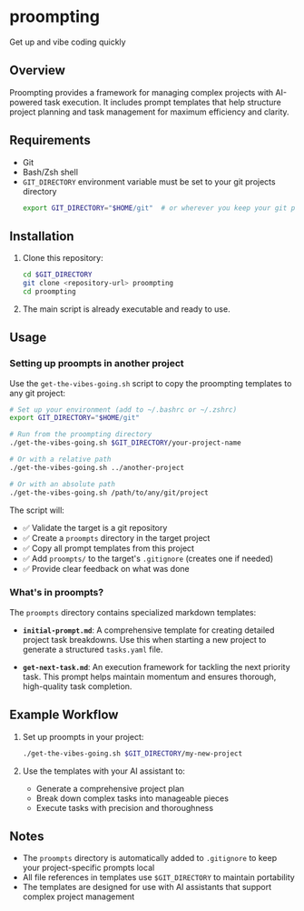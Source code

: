# proompting
Get up and vibe coding quickly

## Overview
Proompting provides a framework for managing complex projects with AI-powered task execution. It includes prompt templates that help structure project planning and task management for maximum efficiency and clarity.

## Requirements
- Git
- Bash/Zsh shell
- `GIT_DIRECTORY` environment variable must be set to your git projects directory
  ```bash
  export GIT_DIRECTORY="$HOME/git"  # or wherever you keep your git projects
  ```

## Installation
1. Clone this repository:
   ```bash
   cd $GIT_DIRECTORY
   git clone <repository-url> proompting
   cd proompting
   ```

2. The main script is already executable and ready to use.

## Usage

### Setting up proompts in another project
Use the `get-the-vibes-going.sh` script to copy the proompting templates to any git project:

```bash
# Set up your environment (add to ~/.bashrc or ~/.zshrc)
export GIT_DIRECTORY="$HOME/git"

# Run from the proompting directory
./get-the-vibes-going.sh $GIT_DIRECTORY/your-project-name

# Or with a relative path
./get-the-vibes-going.sh ../another-project

# Or with an absolute path
./get-the-vibes-going.sh /path/to/any/git/project
```

The script will:
- ✅ Validate the target is a git repository
- ✅ Create a `proompts` directory in the target project
- ✅ Copy all prompt templates from this project
- ✅ Add `proompts/` to the target's `.gitignore` (creates one if needed)
- ✅ Provide clear feedback on what was done

### What's in proompts?
The `proompts` directory contains specialized markdown templates:

- **`initial-prompt.md`**: A comprehensive template for creating detailed project task breakdowns. Use this when starting a new project to generate a structured `tasks.yaml` file.

- **`get-next-task.md`**: An execution framework for tackling the next priority task. This prompt helps maintain momentum and ensures thorough, high-quality task completion.

## Example Workflow
1. Set up proompts in your project:
   ```bash
   ./get-the-vibes-going.sh $GIT_DIRECTORY/my-new-project
   ```

2. Use the templates with your AI assistant to:
   - Generate a comprehensive project plan
   - Break down complex tasks into manageable pieces
   - Execute tasks with precision and thoroughness

## Notes
- The `proompts` directory is automatically added to `.gitignore` to keep your project-specific prompts local
- All file references in templates use `$GIT_DIRECTORY` to maintain portability
- The templates are designed for use with AI assistants that support complex project management
